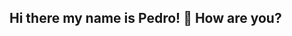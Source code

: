 ## Hi there my name is Pedro! 👋 How are you?

<!--
**PedroOcanha/pedroocanha** is a ✨ _special_ ✨ repository because its `README.md` (this file) appears on your GitHub profile.

Here are some ideas to get you started:

- 🔭 I’m currently working on my own project, its only an idea for now,further forward I will tell more...
- 🌱 I’m currently learning python,sql,Java Script,c++,and Front-end
- 👯 I’m looking to collaborate on my own project with my friend
- 🤔 I’m looking for help with work, codes,pages,design(maybe),what you need ;)
- 💬 Ask me about work,games,codes,doubts
- 📫 How to reach me: email:pedro.ocanha.correa@escola.pr.gov.br to contact me!
- 😄 Pronouns: he/him
- ⚡ Fun fact: I like Indie Games :D
-->
